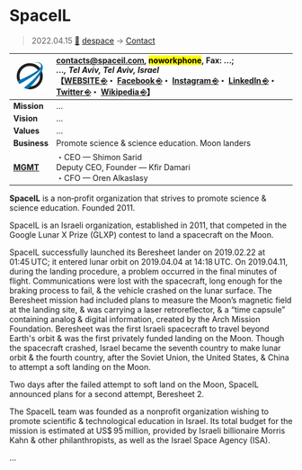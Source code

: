 # SpaceIL
> 2022.04.15 [🚀](../../../index/index.md) [despace](../index.md) → [Contact](../contact.md)

|[![](../f/contact/s/spaceil_logo1_thumb.webp)](../f/contact/s/spaceil_logo1.webp)|<contacts@spaceil.com>, <mark>noworkphone</mark>, Fax: …;<br> *…, Tel Aviv, Tel Aviv, Israel*<br> 【[WEBSITE ⎆](https://en.wikipedia.org/wiki/SpaceIL)・ [Facebook ⎆](https://www.facebook.com/SpaceIL/)・ [Instagram ⎆](https://www.instagram.com/spaceil/)・ [LinkedIn ⎆](https://www.linkedin.com/company/spaceil)・ [Twitter ⎆](https://twitter.com/TeamSpaceIL)・ [Wikipedia ⎆](https://en.wikipedia.org/wiki/SpaceIL)】|
|:-|:-|
|**Mission**|…|
|**Vision**|…|
|**Values**|…|
|**Business**|Promote science & science education. Moon landers|
|**[MGMT](../mgmt.md)**|・CEO — Shimon Sarid<br> Deputy CEO, Founder — Kfir Damari<br> ・CFO — Oren Alkaslasy|

**SpaceIL** is a non‑profit organization that strives to promote science & science education. Founded 2011.

SpaceIL is an Israeli organization, established in 2011, that competed in the Google Lunar X Prize (GLXP) contest to land a spacecraft on the Moon.

SpaceIL successfully launched its Beresheet lander on 2019.02.22 at 01:45 UTC; it entered lunar orbit on 2019.04.04 at 14:18 UTC. On 2019.04.11, during the landing procedure, a problem occurred in the final minutes of flight. Communications were lost with the spacecraft, long enough for the braking process to fail, & the vehicle crashed on the lunar surface. The Beresheet mission had included plans to measure the Moon’s magnetic field at the landing site, & was carrying a laser retroreflector, & a “time capsule” containing analog & digital information, created by the Arch Mission Foundation. Beresheet was the first Israeli spacecraft to travel beyond Earth's orbit & was the first privately funded landing on the Moon. Though the spacecraft crashed, Israel became the seventh country to make lunar orbit & the fourth country, after the Soviet Union, the United States, & China to attempt a soft landing on the Moon.

Two days after the failed attempt to soft land on the Moon, SpaceIL announced plans for a second attempt, Beresheet 2.

The SpaceIL team was founded as a nonprofit organization wishing to promote scientific & technological education in Israel. Its total budget for the mission is estimated at US$ 95 million, provided by Israeli billionaire Morris Kahn & other philanthropists, as well as the Israel Space Agency (ISA).

<p style="page-break-after:always"> </p>

…
